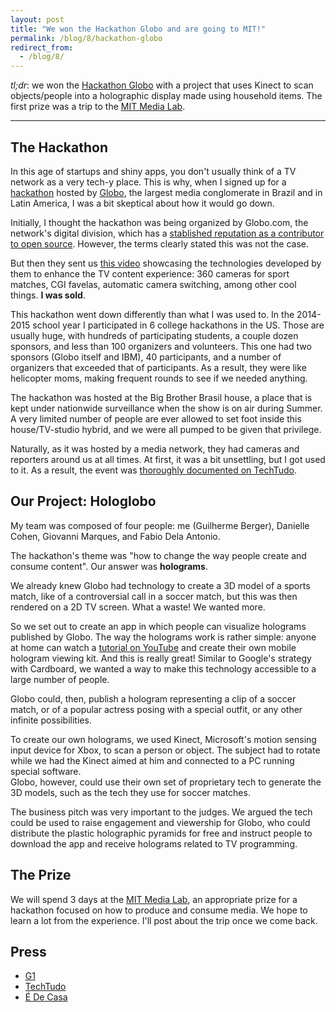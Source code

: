 ```yaml
---
layout: post
title: "We won the Hackathon Globo and are going to MIT!"
permalink: /blog/8/hackathon-globo
redirect_from:
  - /blog/8/
---
```



*tl;dr*: we won the [Hackathon Globo](http://hackathonglobo.com/) with a project that uses Kinect to scan
objects/people into a holographic display made using household items.
The first prize was a trip to the [MIT Media Lab](https://www.media.mit.edu/).

------

## The Hackathon

In this age of startups and shiny apps, you don't usually think of a TV network
as a very tech-y place. This is why, when I signed up for a [hackathon](http://hackathonglobo.com)
hosted by [Globo](https://en.wikipedia.org/wiki/Grupo_Globo), the largest media conglomerate in Brazil and in 
Latin America, I was a bit skeptical about how it would go down.

Initially, I thought the hackathon was being organized by Globo.com, 
the network's digital division, which has a 
[stablished reputation as a contributor to open source](https://github.com/globocom). 
However, the terms clearly stated this was not the case.

But then they sent us [this video](https://youtu.be/cZ_E1TzD-Qs?t=22s) showcasing the technologies developed
by them to enhance the TV content experience: 360 cameras for sport matches,
CGI favelas, automatic camera switching, among other cool things. **I was sold**.

This hackathon went down differently than what I was used to. In the 2014-2015
school year I participated in 6 college hackathons in the US. Those are usually
huge, with hundreds of participating students, a couple dozen sponsors, and less 
than 100 organizers and volunteers. This one had two sponsors (Globo itself and IBM),
40 participants, and a number of organizers that exceeded that of participants.
As a result, they were like helicopter moms, making frequent rounds to see if we
needed anything. 

The hackathon was hosted at the Big Brother Brasil house, a place that is kept 
under nationwide surveillance when the show is on air during Summer. A very limited
number of people are ever allowed to set foot inside this house/TV-studio hybrid,
and we were all pumped to be given that privilege.

Naturally, as it was hosted by a media network, they had cameras and reporters
around us at all times. At first, it was a bit unsettling, but I got used to it. 
As a result, the event was [thoroughly documented on TechTudo](http://www.techtudo.com.br/tudo-sobre/hackathon-globo.html).


## Our Project: Hologlobo

My team was composed of four people: me (Guilherme Berger), Danielle Cohen, 
Giovanni Marques, and Fabio Dela Antonio.

The hackathon's theme was "how to change the way people create and consume
content". Our answer was **holograms**.

We already knew Globo had technology to create a 3D model of a sports match,
like of a controversial call in a soccer match, but this was then rendered 
on a 2D TV screen. What a waste! We wanted more. 

So we set out to create an app in which people can visualize holograms published
by Globo. The way the holograms work is rather simple: anyone at home can watch
a [tutorial on YouTube](https://www.youtube.com/watch?v=7YWTtCsvgvg) and create their own mobile hologram
viewing kit. And this is really great! Similar to Google's strategy with Cardboard,
we wanted a way to make this technology accessible to a large number of people.

Globo could, then, publish a hologram representing a clip of a soccer match,
or of a popular actress posing with a special outfit, or any other infinite
possibilities. 

To create our own holograms, we used Kinect, Microsoft's motion sensing input
device for Xbox, to scan a person or object. The subject had to rotate while we
had the Kinect aimed at him and connected to a PC running special software.  
Globo, however, could use their own set of proprietary tech to generate the 3D models,
such as the tech they use for soccer matches.

The business pitch was very important to the judges. We argued the tech
could be used to raise engagement and viewership for Globo, who could
distribute the plastic holographic pyramids for free and instruct people to
download the app and receive holograms related to TV programming.

[gh-ios]: https://github.com/gberger/hologlobo-ios
[gh-web]: https://github.com/gberger/hologlobo-web


## The Prize

We will spend 3 days at the [MIT Media Lab](mit), an appropriate prize for
a hackathon focused on how to produce and consume media. We hope to learn a lot
from the experience. I'll post about the trip once we come back.


## Press

- [G1](http://g1.globo.com/tecnologia/noticia/2015/09/projeto-que-apresenta-solucao-em-3d-vence-o-hackathon-globo.html)
- [TechTudo](http://www.techtudo.com.br/noticias/noticia/2015/09/hologlobo-vence-disputa-no-hackathonglobo-veja-projeto.html)
- [É De Casa](http://globotv.globo.com/rede-globo/e-de-casa/v/como-e-a-casa-do-bbb-durante-o-ano/4445668/)
 